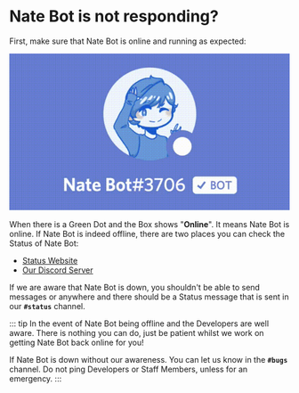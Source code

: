 # Nate Bot is not responding?

First, make sure that Nate Bot is online and running as expected:

![Online Status](./images/onlinestatus.gif)

When there is a Green Dot and the Box shows "**Online**". It means Nate Bot is online.
If Nate Bot is indeed offline, there are two places you can check the Status of Nate Bot:

- [​Status Website​](https://uptime.ntmnathan.com)
- [Our Discord Server](https://discord.com/invite/G2rb53z)

If we are aware that Nate Bot is down, you shouldn't be able to send messages or anywhere and there should be a Status message that is sent in our **`#status`** channel.

::: tip
In the event of Nate Bot being offline and the Developers are well aware. There is nothing you can do, just be patient whilst we work on getting Nate Bot back online for you!

If Nate Bot is down without our awareness. You can let us know in the **`#bugs`** channel. Do not ping Developers or Staff Members, unless for an emergency.
:::